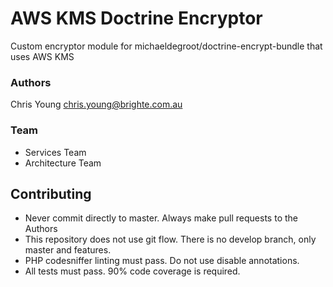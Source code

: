 # AWS KMS Doctrine Encryptor

Custom encryptor module for michaeldegroot/doctrine-encrypt-bundle that uses AWS KMS 

### Authors
Chris Young <chris.young@brighte.com.au>

### Team
- Services Team
- Architecture Team

## Contributing
- Never commit directly to master. Always make pull requests to the Authors
- This repository does not use git flow. There is no develop branch, only master and features. 
- PHP codesniffer linting must pass. Do not use disable annotations.
- All tests must pass. 90% code coverage is required.



